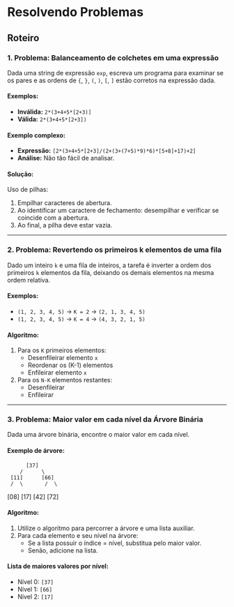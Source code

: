 # Resolvendo Problemas

## Roteiro

### 1. Problema: Balanceamento de colchetes em uma expressão

Dada uma string de expressão `exp`, escreva um programa para examinar se os pares e as ordens de `{`, `}`, `(`, `)`, `[`, `]` estão corretos na expressão dada.

#### Exemplos:
- **Inválida:** `2*(3+4+5*[2+3)]`
- **Válida:** `2*(3+4+5*[2+3])`

#### Exemplo complexo:
- **Expressão:** `[2*(3+4+5*[2+3]/(2+(3+(7+5)*9)*6)*[5+8]+17)+2]`
- **Análise:** Não tão fácil de analisar.

#### Solução:
Uso de pilhas:
1. Empilhar caracteres de abertura.
2. Ao identificar um caractere de fechamento: desempilhar e verificar se coincide com a abertura.
3. Ao final, a pilha deve estar vazia.

---

### 2. Problema: Revertendo os primeiros k elementos de uma fila

Dado um inteiro `k` e uma fila de inteiros, a tarefa é inverter a ordem dos primeiros `k` elementos da fila, deixando os demais elementos na mesma ordem relativa.

#### Exemplos:
- `(1, 2, 3, 4, 5)` -> `K = 2` -> `(2, 1, 3, 4, 5)`
- `(1, 2, 3, 4, 5)` -> `K = 4` -> `(4, 3, 2, 1, 5)`

#### Algoritmo:
1. Para os `K` primeiros elementos:
   - Desenfileirar elemento `x`
   - Reordenar os (K-1) elementos
   - Enfileirar elemento `x`
2. Para os `N-K` elementos restantes:
   - Desenfileirar
   - Enfileirar

---

### 3. Problema: Maior valor em cada nível da Árvore Binária

Dada uma árvore binária, encontre o maior valor em cada nível.

#### Exemplo de árvore:
          [37]
        /      \
     [11]      [66]
     /  \       /  \
   [08] [17] [42] [72]
   
#### Algoritmo:
1. Utilize o algoritmo para percorrer a árvore e uma lista auxiliar.
2. Para cada elemento e seu nível na árvore:
   - Se a lista possuir o índice = nível, substitua pelo maior valor.
   - Senão, adicione na lista.

#### Lista de maiores valores por nível:
- Nível 0: `[37]`
- Nível 1: `[66]`
- Nível 2: `[17]`  
